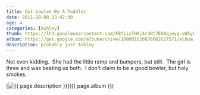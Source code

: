 ```yaml
---
title: Out-bowled By A Toddler
date: 2011-10-08 23:42:00
age: 4
categories: [Ashley]
thumb: https://lh3.googleusercontent.com/F8fiixTHKj4rdNt7EO8qjeyg-vW5ykUhcxIS4eJSjI_2fFa3UvHipgy2bVqTi1-I_v71TstFBKuIsPEbSaHfPecQDJaJinDRBXADtn6UrZc=w295-h220
album: https://get.google.com/albumarchive/108001626876662627571/album/AF1QipPyf30_4bx4_fPeDXenKyNGzuV957a88KflMLz1?authKey=CO-Nhde5l_mLnQE
description: probably just Ashley
---
```

Not even kidding.  She had the little ramp and bumpers, but still.  The girl is three and was beating us both.  I don't claim to be a good bowler, but holy smokes.

[<img src="{{ page.thumb }}" alt="{{ page.description }}" class="wyseguys-album"/>]({{ page.album }})